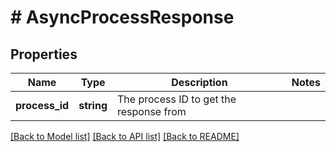 # # AsyncProcessResponse

## Properties

Name | Type | Description | Notes
------------ | ------------- | ------------- | -------------
**process_id** | **string** | The process ID to get the response from |

[[Back to Model list]](../../README.md#models) [[Back to API list]](../../README.md#endpoints) [[Back to README]](../../README.md)
